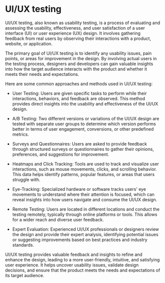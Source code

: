 # UI/UX testing

UI/UX testing, also known as usability testing, is a process of evaluating and assessing the usability, effectiveness, and user satisfaction of a user interface (UI) or user experience (UX) design. It involves gathering feedback from real users by observing their interactions with a product, website, or application.

The primary goal of UI/UX testing is to identify any usability issues, pain points, or areas for improvement in the design. By involving actual users in the testing process, designers and developers can gain valuable insights into how the target audience interacts with the product and whether it meets their needs and expectations.

Here are some common approaches and methods used in UI/UX testing:

* User Testing: Users are given specific tasks to perform while their interactions, behaviors, and feedback are observed. This method provides direct insights into the usability and effectiveness of the UI/UX design.

* A/B Testing: Two different versions or variations of the UI/UX design are tested with separate user groups to determine which version performs better in terms of user engagement, conversions, or other predefined metrics.

* Surveys and Questionnaires: Users are asked to provide feedback through structured surveys or questionnaires to gather their opinions, preferences, and suggestions for improvement.

* Heatmaps and Click Tracking: Tools are used to track and visualize user interactions, such as mouse movements, clicks, and scrolling behavior. This data helps identify patterns, popular features, or areas that users struggle with.

* Eye-Tracking: Specialized hardware or software tracks users' eye movements to understand where their attention is focused, which can reveal insights into how users navigate and consume the UI/UX design.

* Remote Testing: Users are located in different locations and conduct the testing remotely, typically through online platforms or tools. This allows for a wider reach and diverse user feedback.

* Expert Evaluation: Experienced UI/UX professionals or designers review the design and provide their expert analysis, identifying potential issues or suggesting improvements based on best practices and industry standards.

UI/UX testing provides valuable feedback and insights to refine and enhance the design, leading to a more user-friendly, intuitive, and satisfying user experience. It helps uncover usability issues, validate design decisions, and ensure that the product meets the needs and expectations of its target audience.